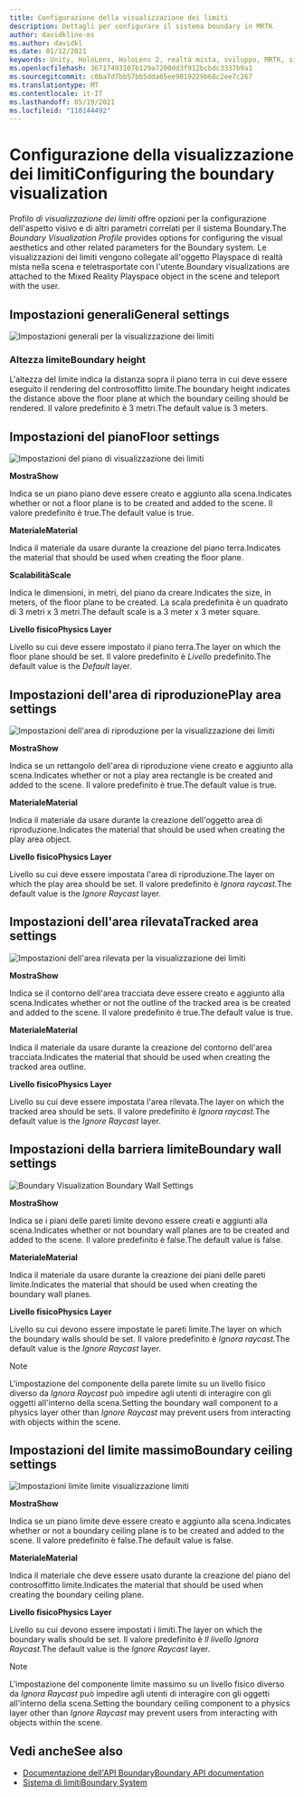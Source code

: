 ```yaml
---
title: Configurazione della visualizzazione dei limiti
description: Dettagli per configurare il sistema boundary in MRTK
author: davidkline-ms
ms.author: davidkl
ms.date: 01/12/2021
keywords: Unity, HoloLens, HoloLens 2, realtà mista, sviluppo, MRTK, sistema di limiti,
ms.openlocfilehash: 36717493107b129a7200dd3f912bcbdc3337b9a1
ms.sourcegitcommit: c0ba7d7bb57bb5dda65ee9019229b68c2ee7c267
ms.translationtype: MT
ms.contentlocale: it-IT
ms.lasthandoff: 05/19/2021
ms.locfileid: "110144492"
---
```

# <a name="configuring-the-boundary-visualization"></a><span data-ttu-id="b6f4d-104">Configurazione della visualizzazione dei limiti</span><span class="sxs-lookup"><span data-stu-id="b6f4d-104">Configuring the boundary visualization</span></span>

<span data-ttu-id="b6f4d-105">Profilo *di visualizzazione dei limiti* offre opzioni per la configurazione dell'aspetto visivo e di altri parametri correlati per il sistema Boundary.</span><span class="sxs-lookup"><span data-stu-id="b6f4d-105">The *Boundary Visualization Profile* provides options for configuring the visual aesthetics and other related parameters for the Boundary system.</span></span> <span data-ttu-id="b6f4d-106">Le visualizzazioni dei limiti vengono collegate all'oggetto Playspace di realtà mista nella scena e teletrasportate con l'utente.</span><span class="sxs-lookup"><span data-stu-id="b6f4d-106">Boundary visualizations are attached to the Mixed Reality Playspace object in the scene and teleport with the user.</span></span>

## <a name="general-settings"></a><span data-ttu-id="b6f4d-107">Impostazioni generali</span><span class="sxs-lookup"><span data-stu-id="b6f4d-107">General settings</span></span>

![Impostazioni generali per la visualizzazione dei limiti](../images/boundary/BoundaryVisualizationGeneralSettings.png)

### <a name="boundary-height"></a><span data-ttu-id="b6f4d-109">Altezza limite</span><span class="sxs-lookup"><span data-stu-id="b6f4d-109">Boundary height</span></span>

<span data-ttu-id="b6f4d-110">L'altezza del limite indica la distanza sopra il piano terra in cui deve essere eseguito il rendering del controsoffitto limite.</span><span class="sxs-lookup"><span data-stu-id="b6f4d-110">The boundary height indicates the distance above the floor plane at which the boundary ceiling should be rendered.</span></span> <span data-ttu-id="b6f4d-111">Il valore predefinito è 3 metri.</span><span class="sxs-lookup"><span data-stu-id="b6f4d-111">The default value is 3 meters.</span></span>

## <a name="floor-settings"></a><span data-ttu-id="b6f4d-112">Impostazioni del piano</span><span class="sxs-lookup"><span data-stu-id="b6f4d-112">Floor settings</span></span>

![Impostazioni del piano di visualizzazione dei limiti](../images/boundary/BoundaryVisualizationFloorSettings.png)

<span data-ttu-id="b6f4d-114">**Mostra**</span><span class="sxs-lookup"><span data-stu-id="b6f4d-114">**Show**</span></span>

<span data-ttu-id="b6f4d-115">Indica se un piano piano deve essere creato e aggiunto alla scena.</span><span class="sxs-lookup"><span data-stu-id="b6f4d-115">Indicates whether or not a floor plane is to be created and added to the scene.</span></span> <span data-ttu-id="b6f4d-116">Il valore predefinito è true.</span><span class="sxs-lookup"><span data-stu-id="b6f4d-116">The default value is true.</span></span>

<span data-ttu-id="b6f4d-117">**Materiale**</span><span class="sxs-lookup"><span data-stu-id="b6f4d-117">**Material**</span></span>

<span data-ttu-id="b6f4d-118">Indica il materiale da usare durante la creazione del piano terra.</span><span class="sxs-lookup"><span data-stu-id="b6f4d-118">Indicates the material that should be used when creating the floor plane.</span></span>

<span data-ttu-id="b6f4d-119">**Scalabilità**</span><span class="sxs-lookup"><span data-stu-id="b6f4d-119">**Scale**</span></span>

<span data-ttu-id="b6f4d-120">Indica le dimensioni, in metri, del piano da creare.</span><span class="sxs-lookup"><span data-stu-id="b6f4d-120">Indicates the size, in meters, of the floor plane to be created.</span></span> <span data-ttu-id="b6f4d-121">La scala predefinita è un quadrato di 3 metri x 3 metri.</span><span class="sxs-lookup"><span data-stu-id="b6f4d-121">The default scale is a 3 meter x 3 meter square.</span></span>

<span data-ttu-id="b6f4d-122">**Livello fisico**</span><span class="sxs-lookup"><span data-stu-id="b6f4d-122">**Physics Layer**</span></span>

<span data-ttu-id="b6f4d-123">Livello su cui deve essere impostato il piano terra.</span><span class="sxs-lookup"><span data-stu-id="b6f4d-123">The layer on which the floor plane should be set.</span></span> <span data-ttu-id="b6f4d-124">Il valore predefinito è *Livello* predefinito.</span><span class="sxs-lookup"><span data-stu-id="b6f4d-124">The default value is the *Default* layer.</span></span>

## <a name="play-area-settings"></a><span data-ttu-id="b6f4d-125">Impostazioni dell'area di riproduzione</span><span class="sxs-lookup"><span data-stu-id="b6f4d-125">Play area settings</span></span>

![Impostazioni dell'area di riproduzione per la visualizzazione dei limiti](../images/boundary/BoundaryVisualizationPlayAreaSettings.png)

<span data-ttu-id="b6f4d-127">**Mostra**</span><span class="sxs-lookup"><span data-stu-id="b6f4d-127">**Show**</span></span>

<span data-ttu-id="b6f4d-128">Indica se un rettangolo dell'area di riproduzione viene creato e aggiunto alla scena.</span><span class="sxs-lookup"><span data-stu-id="b6f4d-128">Indicates whether or not a play area rectangle is be created and added to the scene.</span></span> <span data-ttu-id="b6f4d-129">Il valore predefinito è true.</span><span class="sxs-lookup"><span data-stu-id="b6f4d-129">The default value is true.</span></span>

<span data-ttu-id="b6f4d-130">**Materiale**</span><span class="sxs-lookup"><span data-stu-id="b6f4d-130">**Material**</span></span>

<span data-ttu-id="b6f4d-131">Indica il materiale da usare durante la creazione dell'oggetto area di riproduzione.</span><span class="sxs-lookup"><span data-stu-id="b6f4d-131">Indicates the material that should be used when creating the play area object.</span></span>

<span data-ttu-id="b6f4d-132">**Livello fisico**</span><span class="sxs-lookup"><span data-stu-id="b6f4d-132">**Physics Layer**</span></span>

<span data-ttu-id="b6f4d-133">Livello su cui deve essere impostata l'area di riproduzione.</span><span class="sxs-lookup"><span data-stu-id="b6f4d-133">The layer on which the play area should be set.</span></span> <span data-ttu-id="b6f4d-134">Il valore predefinito è *Ignora raycast.*</span><span class="sxs-lookup"><span data-stu-id="b6f4d-134">The default value is the *Ignore Raycast* layer.</span></span>

## <a name="tracked-area-settings"></a><span data-ttu-id="b6f4d-135">Impostazioni dell'area rilevata</span><span class="sxs-lookup"><span data-stu-id="b6f4d-135">Tracked area settings</span></span>

![Impostazioni dell'area rilevata per la visualizzazione dei limiti](../images/boundary/BoundaryVisualizationTrackedAreaSettings.png)

<span data-ttu-id="b6f4d-137">**Mostra**</span><span class="sxs-lookup"><span data-stu-id="b6f4d-137">**Show**</span></span>

<span data-ttu-id="b6f4d-138">Indica se il contorno dell'area tracciata deve essere creato e aggiunto alla scena.</span><span class="sxs-lookup"><span data-stu-id="b6f4d-138">Indicates whether or not the outline of the tracked area is be created and added to the scene.</span></span> <span data-ttu-id="b6f4d-139">Il valore predefinito è true.</span><span class="sxs-lookup"><span data-stu-id="b6f4d-139">The default value is true.</span></span>

<span data-ttu-id="b6f4d-140">**Materiale**</span><span class="sxs-lookup"><span data-stu-id="b6f4d-140">**Material**</span></span>

<span data-ttu-id="b6f4d-141">Indica il materiale da usare durante la creazione del contorno dell'area tracciata.</span><span class="sxs-lookup"><span data-stu-id="b6f4d-141">Indicates the material that should be used when creating the tracked area outline.</span></span>

<span data-ttu-id="b6f4d-142">**Livello fisico**</span><span class="sxs-lookup"><span data-stu-id="b6f4d-142">**Physics Layer**</span></span>

<span data-ttu-id="b6f4d-143">Livello su cui deve essere impostata l'area rilevata.</span><span class="sxs-lookup"><span data-stu-id="b6f4d-143">The layer on which the tracked area should be sets.</span></span> <span data-ttu-id="b6f4d-144">Il valore predefinito è *Ignora raycast.*</span><span class="sxs-lookup"><span data-stu-id="b6f4d-144">The default value is the *Ignore Raycast* layer.</span></span>

## <a name="boundary-wall-settings"></a><span data-ttu-id="b6f4d-145">Impostazioni della barriera limite</span><span class="sxs-lookup"><span data-stu-id="b6f4d-145">Boundary wall settings</span></span>

![Boundary Visualization Boundary Wall Settings](../images/boundary/BoundaryVisualizationWallSettings.png)

<span data-ttu-id="b6f4d-147">**Mostra**</span><span class="sxs-lookup"><span data-stu-id="b6f4d-147">**Show**</span></span>

<span data-ttu-id="b6f4d-148">Indica se i piani delle pareti limite devono essere creati e aggiunti alla scena.</span><span class="sxs-lookup"><span data-stu-id="b6f4d-148">Indicates whether or not boundary wall planes are to be created and added to the scene.</span></span> <span data-ttu-id="b6f4d-149">Il valore predefinito è false.</span><span class="sxs-lookup"><span data-stu-id="b6f4d-149">The default value is false.</span></span>

<span data-ttu-id="b6f4d-150">**Materiale**</span><span class="sxs-lookup"><span data-stu-id="b6f4d-150">**Material**</span></span>

<span data-ttu-id="b6f4d-151">Indica il materiale da usare durante la creazione dei piani delle pareti limite.</span><span class="sxs-lookup"><span data-stu-id="b6f4d-151">Indicates the material that should be used when creating the boundary wall planes.</span></span>

<span data-ttu-id="b6f4d-152">**Livello fisico**</span><span class="sxs-lookup"><span data-stu-id="b6f4d-152">**Physics Layer**</span></span>

<span data-ttu-id="b6f4d-153">Livello su cui devono essere impostate le pareti limite.</span><span class="sxs-lookup"><span data-stu-id="b6f4d-153">The layer on which the boundary walls should be set.</span></span> <span data-ttu-id="b6f4d-154">Il valore predefinito è *Ignora raycast.*</span><span class="sxs-lookup"><span data-stu-id="b6f4d-154">The default value is the *Ignore Raycast* layer.</span></span>

> [!NOTE]
> <span data-ttu-id="b6f4d-155">L'impostazione del componente della parete limite su un livello fisico diverso da *Ignora Raycast* può impedire agli utenti di interagire con gli oggetti all'interno della scena.</span><span class="sxs-lookup"><span data-stu-id="b6f4d-155">Setting the boundary wall component to a physics layer other than *Ignore Raycast* may prevent users from interacting with objects within the scene.</span></span>

## <a name="boundary-ceiling-settings"></a><span data-ttu-id="b6f4d-156">Impostazioni del limite massimo</span><span class="sxs-lookup"><span data-stu-id="b6f4d-156">Boundary ceiling settings</span></span>

![Impostazioni limite limite visualizzazione limiti](../images/boundary/BoundaryVisualizationCeilingSettings.png)

<span data-ttu-id="b6f4d-158">**Mostra**</span><span class="sxs-lookup"><span data-stu-id="b6f4d-158">**Show**</span></span>

<span data-ttu-id="b6f4d-159">Indica se un piano limite deve essere creato e aggiunto alla scena.</span><span class="sxs-lookup"><span data-stu-id="b6f4d-159">Indicates whether or not a boundary ceiling plane is to be created and added to the scene.</span></span> <span data-ttu-id="b6f4d-160">Il valore predefinito è false.</span><span class="sxs-lookup"><span data-stu-id="b6f4d-160">The default value is false.</span></span>

<span data-ttu-id="b6f4d-161">**Materiale**</span><span class="sxs-lookup"><span data-stu-id="b6f4d-161">**Material**</span></span>

<span data-ttu-id="b6f4d-162">Indica il materiale che deve essere usato durante la creazione del piano del controsoffitto limite.</span><span class="sxs-lookup"><span data-stu-id="b6f4d-162">Indicates the material that should be used when creating the boundary ceiling plane.</span></span>

<span data-ttu-id="b6f4d-163">**Livello fisico**</span><span class="sxs-lookup"><span data-stu-id="b6f4d-163">**Physics Layer**</span></span>

<span data-ttu-id="b6f4d-164">Livello su cui devono essere impostati i limiti.</span><span class="sxs-lookup"><span data-stu-id="b6f4d-164">The layer on which the boundary walls should be set.</span></span> <span data-ttu-id="b6f4d-165">Il valore predefinito è *Il livello Ignora Raycast.*</span><span class="sxs-lookup"><span data-stu-id="b6f4d-165">The default value is the *Ignore Raycast* layer.</span></span>

> [!NOTE]
> <span data-ttu-id="b6f4d-166">L'impostazione del componente limite massimo su un livello fisico diverso da *Ignora Raycast* può impedire agli utenti di interagire con gli oggetti all'interno della scena.</span><span class="sxs-lookup"><span data-stu-id="b6f4d-166">Setting the boundary ceiling component to a physics layer other than *Ignore Raycast* may prevent users from interacting with objects within the scene.</span></span>

## <a name="see-also"></a><span data-ttu-id="b6f4d-167">Vedi anche</span><span class="sxs-lookup"><span data-stu-id="b6f4d-167">See also</span></span>

- [<span data-ttu-id="b6f4d-168">Documentazione dell'API Boundary</span><span class="sxs-lookup"><span data-stu-id="b6f4d-168">Boundary API documentation</span></span>](xref:Microsoft.MixedReality.Toolkit.Boundary)
- [<span data-ttu-id="b6f4d-169">Sistema di limiti</span><span class="sxs-lookup"><span data-stu-id="b6f4d-169">Boundary System</span></span>](boundary-system-getting-started.md)
